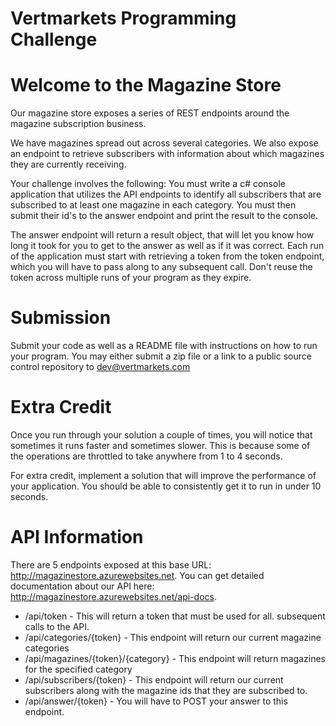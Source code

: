 # Vertmarkets Programming Challenge
# Welcome to the Magazine Store
Our magazine store exposes a series of REST endpoints around the magazine subscription
business.

We have magazines spread out across several categories. We also expose an endpoint to retrieve
subscribers with information about which magazines they are currently receiving.

Your challenge involves the following: You must write a c# console application that utilizes the API
endpoints to identify all subscribers that are subscribed to at least one magazine in each
category. You must then submit their id's to the answer endpoint and print the result to the
console.

The answer endpoint will return a result object, that will let you know how long it took for you to
get to the answer as well as if it was correct.
Each run of the application must start with retrieving a token from the token endpoint, which
you will have to pass along to any subsequent call. Don't reuse the token across multiple runs of
your program as they expire.

# Submission
Submit your code as well as a README file with instructions on how to run your program. You may
either submit a zip file or a link to a public source control repository to dev@vertmarkets.com

# Extra Credit
Once you run through your solution a couple of times, you will notice that sometimes it runs faster
and sometimes slower. This is because some of the operations are throttled to take anywhere from
1 to 4 seconds.

For extra credit, implement a solution that will improve the performance of your application. You
should be able to consistently get it to run in under 10 seconds.

# API Information
There are 5 endpoints exposed at this base URL: http://magazinestore.azurewebsites.net. You can
get detailed documentation about our API here: http://magazinestore.azurewebsites.net/api-docs.
- /api/token - This will return a token that must be used for all. subsequent calls to the API.
- /api/categories/{token} - This endpoint will return our current magazine categories
- /api/magazines/{token}/{category} - This endpoint will return magazines for the specified category
- /api/subscribers/{token} - This endpoint will return our current subscribers along with the magazine ids that they are subscribed to.
- /api/answer/{token} - You will have to POST your answer to this endpoint.
